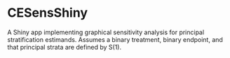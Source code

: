 CESensShiny
===========

A Shiny app implementing graphical sensitivity analysis for principal stratification estimands. Assumes a binary treatment, binary endpoint, and that principal strata are defined by S(1).
